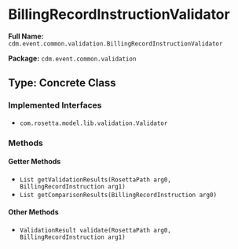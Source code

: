 # BillingRecordInstructionValidator

**Full Name:** `cdm.event.common.validation.BillingRecordInstructionValidator`

**Package:** `cdm.event.common.validation`

## Type: Concrete Class

### Implemented Interfaces

- `com.rosetta.model.lib.validation.Validator`

### Methods

#### Getter Methods

- `List getValidationResults(RosettaPath arg0, BillingRecordInstruction arg1)`
- `List getComparisonResults(BillingRecordInstruction arg0)`

#### Other Methods

- `ValidationResult validate(RosettaPath arg0, BillingRecordInstruction arg1)`

